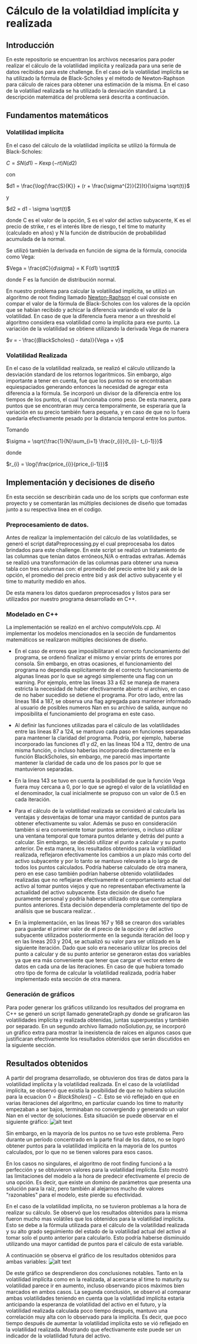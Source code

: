 # Cálculo de la volatildiad implícita y realizada

## Introducción

En este repositorio se encuentran los archivos necesarios para poder realizar el cálculo de la volatilidad implícita y realizada para una serie de datos recibidos para este challenge.
En el caso de la volatilidad implícita se ha utilizado la fórmula de Black-Scholes y el método de Newton-Raphson para cálculo de raices para obtener una estimación de la misma. En el caso de la volatiliad realizada se ha utilizado la desviación standard. La descripción matemática del problema será descrita a continuación.

## Fundamentos matemáticos

### Volatilidad implícita

En el caso del cálculo de la volatilidad implícita se utilizó la fórmula de Black-Scholes:

$C= S N(d1) -K \exp(-rt)N(d2)$

con

$d1 = \frac{\log{\frac{S}{K}} + (r + \frac{\sigma^{2}}{2})t}{\sigma \sqrt(t)}$

y

$d2 = d1 - \sigma \sqrt(t)$

donde
C es el valor de la opción, S es el valor del activo subyacente, K es el precio de strike, r es el interés libre de riesgo, t el time to maturity (calculado en años) y N la función de distribución de probabilidad acumulada de la normal.

Se utilizó también la derivada en función de sigma de la fórmula, conocida como Vega:

$Vega = \frac{dC}{d\sigma} = K F(d1) \sqrt(t)$

donde F es la función de distribución normal.

En nuestro problema para calcular la volatilidad implícita, se utilizó un algoritmo de root finding llamado [Newton-Raphson](https://en.wikipedia.org/wiki/Newton%27s_method) el cual consiste en compar el valor de la fórmula de Black-Scholes con los valores de la opción que se habían recibido y achicar la diferencia variando el valor de la volatilidad. En caso de que la diferencia fuera menor a un threshold el algoritmo considera esa volatilidad como la implícita para ese punto.
La variación de la volatilidad se obtiene utilizando la derivada Vega de manera

$v = - \frac{(BlackScholes() - data)}{Vega + v}$

### Volatilidad Realizada

En el caso de la volatilidad realizada, se realizó el cálculo utilizando la desviación standard de los retornos logaritmicos. Sin embargo, algo importante a tener en cuenta, fue que los puntos no se encontraban equiespaciados generando entonces la necesidad de agregar esta diferencia a la fórmula. Se incorporó un divisor de la diferencia entre los tiempos de los puntos, el cual funcionaba como peso. De esta manera, para puntos que se encontraran muy cerca temporalmente, se esperaria que la variación en su precio también fuera pequeña, y en caso de que no lo fuera quedaría efectivamente pesado por la distancia temporal entre los puntos.

Tomando

$\sigma = \sqrt{\frac{1}{N}\sum_{i=1} \frac{r_{i}}{t_{i}- t_{i-1}}}$

donde

$r_{i} = \log{\frac{price_{i}}{price_{i-1}}}$

## Implementación y decisiones de diseño

En esta sección se describirán cada uno de los scripts que conforman este proyecto y se comentarán las múltiples decisiones de diseño que tomadas junto a su respectiva linea en el codigo.

### Preprocesamiento de datos.

Antes de realizar la implementación del cálculo de las volatilidades, se generó el script dataPreprocessing.py el cual preprocesaba los datos brindados para este challenge. En este script se realizó un tratamiento de las columnas que tenían datos erróneos,N/A o entradas extrañas. Además se realizó una transformación de las columnas para obtener una nueva tabla con tres columnas con: el promedio del precio entre bid y ask de la opción, el promedio del precio entre bid y ask del activo subyacente y el time to maturity medido en años.

De esta manera los datos quedaron preprocesados y listos para ser utilizados por nuestro programa desarrollado en C++.

### Modelado en C++

La implementación se realizó en el archivo computeVols.cpp. Al implementar los modelos mencionados en la sección de fundamentos matemáticos se realizaron múltiples decisiones de diseño.

- En el caso de errores que imposibilitaran el correcto funcionamiento del programa, se ordenó finalizar el mismo y enviar prints de errores por consola. Sin embargo, en otras ocasiones, el funcionamiento del programa no dependía explícitamente de el correcto funcionamiento de algunas lineas por lo que se agregó simplemente una flag con un warning. Por ejemplo, entre las líneas 33 a 62 se maneja de manera estricta la necesidad de haber efectivamente abierto el archivo, en caso de no haber sucedido se detiene el programa. Por otro lado, entre las lineas 184 a 187, se observa una flag agregada para mantener informado al usuario de posibles numeros Nan en su archivo de salida, aunque no imposibilita el funcionamiento del programa en este caso.

- Al definir las funciones utilizadas para el cálculo de las volatilidades entre las lineas 87 a 124, se mantuvo cada paso en funciones separadas para mantener la claridad del programa. Podría, por ejemplo, haberse incorporado las funciones d1 y d2, en las lineas 104 a 112, dentro de una misma función, o incluso haberlas incorporado directamente en la función BlackScholes, sin embargo, me pareció mas importante mantener la claridad de cada uno de los pasos por lo que se mantuvieron separadas.

- En la linea 143 se tuvo en cuenta la posibilidad de que la función Vega fuera muy cercana a 0, por lo que se agregó el valor de la volatilidad en el denominador, la cual inicialmente se propuso con un valor de 0.5 en cada iteración.

- Para el cálculo de la volatilidad realizada se consideró al calcularla las ventajas y desventajas de tomar una mayor cantidad de puntos para obtener efectivamente su valor. Además se puso en consideración también si era conveniente tomar puntos anteriores, o incluso utilizar una ventana temporal que tomara puntos delante y detrás del punto a calcular. Sin embargo, se decidió utilizar el punto a calcular y su punto anterior. De esta manera, los resultados obtenidos para la volatilidad realizada, reflejaron efectivamente los cambios a un plazo más corto del activo subyacente y por lo tanto se mantuvo relevante a lo largo de todos los puntos calculados. Podría haberse calculado de otra manera, pero en ese caso también podrían haberse obtenido volatilidades realizadas que no reflejaran efectivamente el comportamiento actual del activo al tomar puntos viejos y que no representaban efectivamente la actualidad del activo subyacente. Esta decisión de diseño fue puramente personal y podría haberse utilizado otra que contemplara puntos anteriores. Esta decisión dependería completamente del tipo de análisis que se buscara realizar. .

- En la implementación, en las lineas 167 y 168 se crearon dos variables para guardar el primer valor de el precio de la opción y del activo subyacente utilizados posteriormente en la segunda iteración del loop y en las lineas 203 y 204, se actualizó su valor para ser utilizado en la siguiente iteración. Dado que solo era necesario utilizar los precios del punto a calcular y de su punto anterior se generaron estas dos variables ya que era más conveniente que tener que cargar el vector entero de datos en cada una de las iteraciones. En caso de que hubiera tomado otro tipo de forma de calcular la volatilidad realizada, podría haber implementado esta sección de otra manera.

### Generación de gráficos

Para poder generar los gráficos utilizando los resultados del programa en C++ se generó un script llamado generateGraph.py donde se graficaron las volatilidades implícita y realizada obtenidas, juntas superpuestas y también por separado.
En un segundo archivo llamado noSolution.py, se incorporó un gráfico extra para mostrar la inexistencia de raíces en algunos casos que justificaran efectivamente los resultados obtenidos que serán discutidos en la siguiente sección.

## Resultados obtenidos

A partir del programa desarrollado, se obtuvieron dos tiras de datos para la volatilidad implícita y la volatilidad realizada. En el caso de la volatilidad implícita, se observó que existía la posibilidad de que no hubiera solución para la ecuacion $0 = BlackSholes() - C$. Esto se vió reflejado en que en varias iteraciones del algoritmo, en particular cuando los time to maturity empezaban a ser bajos, terminaban no convergiendo y generando un valor Nan en el vector de soluciones. Esta situación se puede observar en el siguiente gráfico:
![alt text](noSolution.png)

Sin embargo, en la mayoría de los puntos no se tuvo este problema. Pero durante un período concentrado en la parte final de los datos, no se logró obtener puntos para la volatilidad implícita en la mayoría de los puntos calculados, por lo que no se tienen valores para esos casos.

En los casos no singulares, el algoritmo de root finding funcionó a la perfección y se obtuvieron valores para la volatilidad implícita. Esto mostró las limitaciones del modelo a la hora de predecir efectivamente el precio de una opción. Es decir, que existe un domino de parámetros que presenta una solución para la raíz, pero también al alejarnos mucho de valores "razonables" para el modelo, este pierde su efectividad.

En el caso de la volatilidad implícita, no se tuvieron problemas a la hora de realizar su cálculo. Se observó que los resultados obtenidos para la misma fueron mucho mas volátiles que los obtenidos para la volatilidad implícita. Esto se debe a la fórmula utilizada para el cálculo de la volatilidad realizada y su alto grado seguimiento del estado de la volatilidad actual del activo al tomar solo el punto anterior para calcularlo. Esto podría haberse disminuido utilizando una mayor cantidad de puntos para el cálculo de esta variable.

A continuación se observa el gráfico de los resultados obtenidos para ambas variables:
![alt text](volatilityComparison.png)

De este gráfico se desprendieron dos conclusiones notables. Tanto en la volatilidad implícita como en la realizada, al acercarse al time to maturity su volatilidad parece ir en aumento, incluso observando picos máximos bien marcados en ambos casos.
La segunda conclusión, se observó al comparar ambas volatilidades teniendo en cuenta que la volatilidad implícita estaría anticipando la esperanza de volatilidad del activo en el futuro, y la volatilidad realizada calculada poco tiempo después, mantuvo una correlación muy alta con lo observado para la implícita. Es decir, que poco tiempo después de aumentar la volatilidad implícita esto se vió reflejado en la volatilidad realizada. Mostrando que efectivamente este puede ser un indicador de la volatilidad futura del activo.
